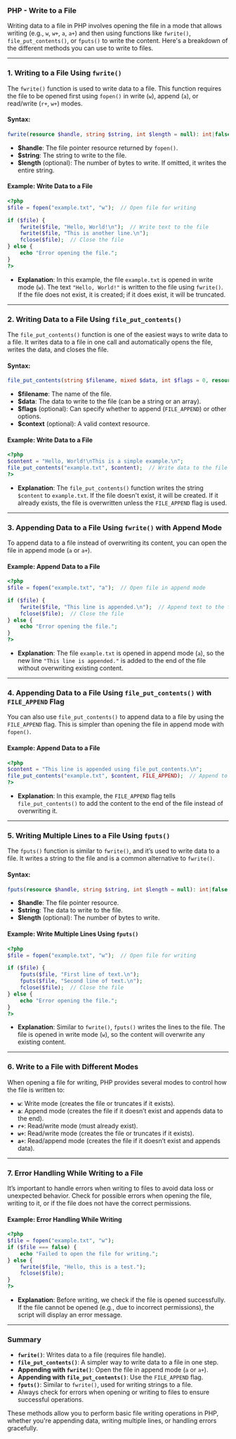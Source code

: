 ### PHP - Write to a File

Writing data to a file in PHP involves opening the file in a mode that allows writing (e.g., `w`, `w+`, `a`, `a+`) and then using functions like `fwrite()`, `file_put_contents()`, or `fputs()` to write the content. Here's a breakdown of the different methods you can use to write to files.

---

### 1. **Writing to a File Using `fwrite()`**

The `fwrite()` function is used to write data to a file. This function requires the file to be opened first using `fopen()` in write (`w`), append (`a`), or read/write (`r+`, `w+`) modes.

#### Syntax:
```php
fwrite(resource $handle, string $string, int $length = null): int|false
```
- **$handle**: The file pointer resource returned by `fopen()`.
- **$string**: The string to write to the file.
- **$length** (optional): The number of bytes to write. If omitted, it writes the entire string.

#### Example: Write Data to a File

```php
<?php
$file = fopen("example.txt", "w");  // Open file for writing

if ($file) {
    fwrite($file, "Hello, World!\n");  // Write text to the file
    fwrite($file, "This is another line.\n");
    fclose($file);  // Close the file
} else {
    echo "Error opening the file.";
}
?>
```
- **Explanation**: In this example, the file `example.txt` is opened in write mode (`w`). The text `"Hello, World!"` is written to the file using `fwrite()`. If the file does not exist, it is created; if it does exist, it will be truncated.

---

### 2. **Writing Data to a File Using `file_put_contents()`**

The `file_put_contents()` function is one of the easiest ways to write data to a file. It writes data to a file in one call and automatically opens the file, writes the data, and closes the file.

#### Syntax:
```php
file_put_contents(string $filename, mixed $data, int $flags = 0, resource $context = null): int|false
```
- **$filename**: The name of the file.
- **$data**: The data to write to the file (can be a string or an array).
- **$flags** (optional): Can specify whether to append (`FILE_APPEND`) or other options.
- **$context** (optional): A valid context resource.

#### Example: Write Data to a File

```php
<?php
$content = "Hello, World!\nThis is a simple example.\n";
file_put_contents("example.txt", $content);  // Write data to the file
?>
```
- **Explanation**: The `file_put_contents()` function writes the string `$content` to `example.txt`. If the file doesn't exist, it will be created. If it already exists, the file is overwritten unless the `FILE_APPEND` flag is used.

---

### 3. **Appending Data to a File Using `fwrite()` with Append Mode**

To append data to a file instead of overwriting its content, you can open the file in append mode (`a` or `a+`).

#### Example: Append Data to a File

```php
<?php
$file = fopen("example.txt", "a");  // Open file in append mode

if ($file) {
    fwrite($file, "This line is appended.\n");  // Append text to the file
    fclose($file);  // Close the file
} else {
    echo "Error opening the file.";
}
?>
```
- **Explanation**: The file `example.txt` is opened in append mode (`a`), so the new line `"This line is appended."` is added to the end of the file without overwriting existing content.

---

### 4. **Appending Data to a File Using `file_put_contents()` with `FILE_APPEND` Flag**

You can also use `file_put_contents()` to append data to a file by using the `FILE_APPEND` flag. This is simpler than opening the file in append mode with `fopen()`.

#### Example: Append Data to a File

```php
<?php
$content = "This line is appended using file_put_contents.\n";
file_put_contents("example.txt", $content, FILE_APPEND);  // Append to the file
?>
```
- **Explanation**: In this example, the `FILE_APPEND` flag tells `file_put_contents()` to add the content to the end of the file instead of overwriting it.

---

### 5. **Writing Multiple Lines to a File Using `fputs()`**

The `fputs()` function is similar to `fwrite()`, and it’s used to write data to a file. It writes a string to the file and is a common alternative to `fwrite()`.

#### Syntax:
```php
fputs(resource $handle, string $string, int $length = null): int|false
```
- **$handle**: The file pointer resource.
- **$string**: The data to write to the file.
- **$length** (optional): The number of bytes to write.

#### Example: Write Multiple Lines Using `fputs()`

```php
<?php
$file = fopen("example.txt", "w");  // Open file for writing

if ($file) {
    fputs($file, "First line of text.\n");
    fputs($file, "Second line of text.\n");
    fclose($file);  // Close the file
} else {
    echo "Error opening the file.";
}
?>
```
- **Explanation**: Similar to `fwrite()`, `fputs()` writes the lines to the file. The file is opened in write mode (`w`), so the content will overwrite any existing content.

---

### 6. **Write to a File with Different Modes**

When opening a file for writing, PHP provides several modes to control how the file is written to:

- **`w`**: Write mode (creates the file or truncates if it exists).
- **`a`**: Append mode (creates the file if it doesn’t exist and appends data to the end).
- **`r+`**: Read/write mode (must already exist).
- **`w+`**: Read/write mode (creates the file or truncates if it exists).
- **`a+`**: Read/append mode (creates the file if it doesn’t exist and appends data).

---

### 7. **Error Handling While Writing to a File**

It’s important to handle errors when writing to files to avoid data loss or unexpected behavior. Check for possible errors when opening the file, writing to it, or if the file does not have the correct permissions.

#### Example: Error Handling While Writing

```php
<?php
$file = fopen("example.txt", "w");
if ($file === false) {
    echo "Failed to open the file for writing.";
} else {
    fwrite($file, "Hello, this is a test.");
    fclose($file);
}
?>
```
- **Explanation**: Before writing, we check if the file is opened successfully. If the file cannot be opened (e.g., due to incorrect permissions), the script will display an error message.

---

### Summary

- **`fwrite()`**: Writes data to a file (requires file handle).
- **`file_put_contents()`**: A simpler way to write data to a file in one step.
- **Appending with `fwrite()`**: Open the file in append mode (`a` or `a+`).
- **Appending with `file_put_contents()`**: Use the `FILE_APPEND` flag.
- **`fputs()`**: Similar to `fwrite()`, used for writing strings to a file.
- Always check for errors when opening or writing to files to ensure successful operations.

These methods allow you to perform basic file writing operations in PHP, whether you're appending data, writing multiple lines, or handling errors gracefully.
